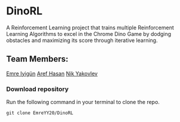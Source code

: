 # DinoRL
 A Reinforcement Learning project that trains multiple Reinforcement Learning Algorithms to excel in the Chrome Dino Game by dodging obstacles and maximizing its score through iterative learning.


## Team Members:
[Emre Iyigün](https://github.com/EmreYY20) 
[Aref Hasan](https://github.com/aref-hasan) 
[Nik Yakovlev](https://github.com/nikyak10) 


### Download repository
Run the following command in your terminal to clone the repo.

	git clone EmreYY20/DinoRL
